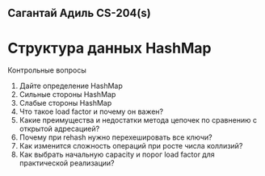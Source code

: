 ## Сагантай Адиль CS-204(s) 
# Структура данных HashMap

Контрольные вопросы
1. Дайте определение HashMap
2. Сильные стороны HashMap
3. Слабые стороны HashMap
4. Что такое load factor и почему он важен?
5. Какие преимущества и недостатки метода цепочек по сравнению с открытой адресацией?
6. Почему при rehash нужно перехешировать все ключи?
7. Как изменится сложность операций при росте числа коллизий?
8. Как выбрать начальную capacity и порог load factor для практической реализации?

